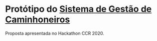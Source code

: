 # Protótipo do [Sistema de Gestão de Caminhoneiros](https://ruslangm88.github.io/prototipo-sistema-gestao-caminhoneiros/) 
Proposta apresentada no Hackathon CCR 2020.
